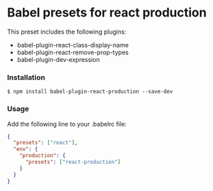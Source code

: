 # Babel presets for react production

This preset includes the following plugins:
* babel-plugin-react-class-display-name
* babel-plugin-react-remove-prop-types
* babel-plugin-dev-expression

### Installation

```
$ npm install babel-plugin-react-production --save-dev
```

### Usage

Add the following line to your .babelrc file:
```json
{
  "presets": ["react"],
  "env": {
    "production": {
      "presets": ["react-production"]
    }
  }
}
```
